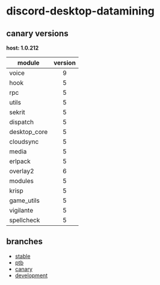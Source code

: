 # discord-desktop-datamining

## canary versions

**host: 1.0.212**

| module | version |
| ------ | :-----: |
| voice | 9 |
| hook | 5 |
| rpc | 5 |
| utils | 5 |
| sekrit | 5 |
| dispatch | 5 |
| desktop_core | 5 |
| cloudsync | 5 |
| media | 5 |
| erlpack | 5 |
| overlay2 | 6 |
| modules | 5 |
| krisp | 5 |
| game_utils | 5 |
| vigilante | 5 |
| spellcheck | 5 |

## branches

- [stable](https://github.com/OpenAsar/discord-desktop-datamining/tree/stable)
- [ptb](https://github.com/OpenAsar/discord-desktop-datamining/tree/ptb)
- [canary](https://github.com/OpenAsar/discord-desktop-datamining/tree/canary)
- [development](https://github.com/OpenAsar/discord-desktop-datamining/tree/development)